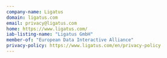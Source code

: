 ```yaml
---
company-name: Ligatus
domain: ligatus.com
email: privacy@ligatus.com
home: https://www.ligatus.com/
iab-listing-name: "Ligatus GmbH"
member-of: "European Data Interactive Alliance"
privacy-policy: https://www.ligatus.com/en/privacy-policy
---
```




